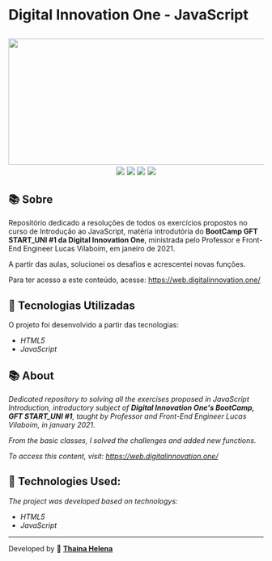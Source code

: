 <h1> 
    Digital Innovation One - JavaScript
</h1>

<h2 style="text-align:center;">
<img src="https://i.imgur.com/ZYTyJCG.jpg" height="250px" width="600px>
</h2>   

<br><h2 style="text-align:center;">
    <a href="https://www.facebook.com/digitalinnovationone" target="_blank"><img class="link" src="https://i.imgur.com/s9wDAAI.png?1"></a> <a href="https://www.youtube.com/results?search_query=digital+innovation+one" target="_blank"><img class="link" src="https://i.imgur.com/zG40AZC.png?1"></a> <a href="https://twitter.com/dio4tech" target="_blank"><img class="link" src="https://i.imgur.com/0Xfla8g.png?1"></a> <a href="https://web.digitalinnovation.one/" target="_blank"><img class="link" src="https://i.imgur.com/skUash9.png?1"></a>
</h2>

## 📚 Sobre

Repositório dedicado a resoluções de todos os exercícios propostos no curso de Introdução ao JavaScript, matéria introdutória do **BootCamp GFT START_UNI #1 da Digital Innovation One**, ministrada pelo Professor e Front-End Engineer Lucas Vilaboim, em janeiro de 2021.

A partir das aulas, solucionei os desafios e acrescentei novas funções.

Para ter acesso a este conteúdo, acesse: https://web.digitalinnovation.one/                                  

## 🚀 Tecnologias Utilizadas

O projeto foi desenvolvido a partir das tecnologias:

- *HTML5*
- *JavaScript*


## 📚 About

*Dedicated repository to solving all the exercises proposed in JavaScript Introduction, introductory subject of **Digital Innovation One's BootCamp, GFT START_UNI #1**, taught by Professor and Front-End Engineer Lucas Vilaboim, in january 2021.*

*From the basic classes, I solved the challenges and added new functions.*

*To access this content, visit: https://web.digitalinnovation.one/*                                  


## 🚀 Technologies Used:

*The project was developed based on technologys:*

- *HTML5*
- *JavaScript*

--------------

Developed by 🍁 [**Thaina Helena**](https://github.com/Thainahelena)